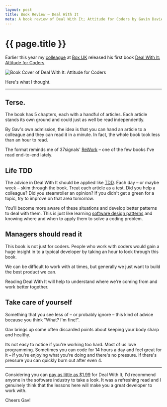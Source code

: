 ```yaml
---
layout: post
title: Book Review – Deal With It
meta: A book review of Deal With It; Attitude for Coders by Gavin Davies
---
```


# {{ page.title }}

Earlier this year my [colleague](http://gavd.co.uk) at [Box UK](http://boxuk.com) released his first book [Deal With It: Attitude for Coders](https://leanpub.com/dealwithit).

![Book Cover of Deal With It: Attitude for Coders](https://s3.amazonaws.com/titlepages.leanpub.com/dealwithit/bookpage?1354307858)

Here's what I thought.

---

## Terse.

The book has 5 chapters, each with a handful of articles. Each article stands its own ground and could just as well be read independently.

By Gav's own admission, the idea is that you can hand an article to a colleague and they can read it in a minute. In fact, the whole book took less than an hour to read.

The format reminds me of 37signals' [ReWork](http://www.amazon.co.uk/dp/0091929784) – one of the few books I've read end-to-end lately.

## Life TDD

The advice in Deal With It should be applied like [TDD](http://en.wikipedia.org/wiki/Test-driven_development). Each day – or maybe week – skim through the book. Treat each article as a test. Did you help a colleague? Did you steamroller an opinion? If you didn't get a green for a topic, try to improve on that area tomorrow.

You'll become more aware of these situations and develop better patterns to deal with them. This is just like learning [software design patterns](http://en.wikipedia.org/wiki/Software_design_pattern) and knowing where and when to apply them to solve a coding problem.

## Managers should read it

This book is not just for coders. People who work with coders would gain a huge insight in to a typical developer by taking an hour to look through this book.

We can be difficult to work with at times, but generally we just want to build the best product we can.

Reading Deal With It will help to understand where we're coming from and work better together.

## Take care of yourself

Something that you see less of – or probably ignore – this kind of advice because you think "What? I'm fine!".

Gav brings up some often discarded points about keeping your body sharp and healthy.

Its not easy to notice if you're working too hard. Most of us love programming. Sometimes you can code for 14 hours a day and feel great for it – if you're enjoying what you're doing and there's no pressure. If there's pressure you can quickly burn out after even 4.

---

Considering you can [pay as little as $1.99](https://leanpub.com/dealwithit) for Deal With It, I'd recommend anyone in the software industry to take a look. It was a refreshing read and I genuinely think that the lessons here will make you a great developer to work with.

Cheers Gav!



